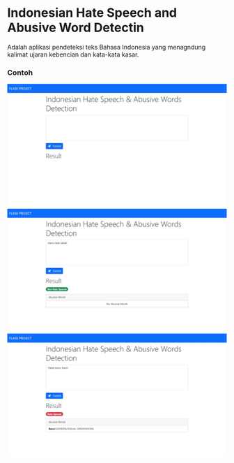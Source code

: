 # Indonesian Hate Speech and Abusive Word Detectin

Adalah aplikasi pendeteksi teks Bahasa Indonesia yang menagndung kalimat ujaran kebencian dan kata-kata kasar.

### Contoh
![alt text](https://github.com/rijalfm/Indonesian_Hate_Speech_Detetction/blob/main/img1.jpg?raw=true)
![alt text](https://github.com/rijalfm/Indonesian_Hate_Speech_Detetction/blob/main/img2.jpg?raw=true)
![alt text](https://github.com/rijalfm/Indonesian_Hate_Speech_Detetction/blob/main/img3.jpg?raw=true)
